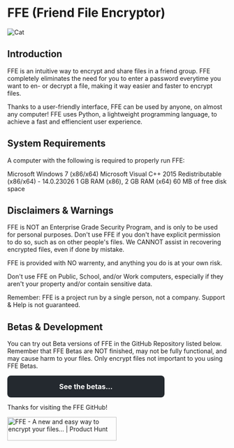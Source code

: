 # FFE (Friend File Encryptor)

![Cat](https://drive.google.com/file/d/1CJqoZkkwSIQQNl4icdCHtn1394KytMMK/view?usp=sharing)

## Introduction

FFE is an intuitive way to encrypt and share files in a friend group. 
FFE completely eliminates the need for you to enter a password everytime you want to en- or decrypt a file, making it way easier and faster to encrypt files.

Thanks to a user-friendly interface, FFE can be used by anyone, on almost any computer!
FFE uses Python, a lightweight programming language, to achieve a fast and effiencient user experience.

## System Requirements

A computer with the following is required to properly run FFE:

Microsoft Windows 7 (x86/x64)
Microsoft Visual C++ 2015 Redistributable (x86/x64) - 14.0.23026
1 GB RAM (x86), 2 GB RAM (x64)
60 MB of free disk space

## Disclaimers & Warnings

FFE is NOT an Enterprise Grade Security Program, and is only to be used for personal purposes. 
Don't use FFE if you don't have explicit permission to do so, such as on other people's files.
We CANNOT assist in recovering encrypted files, even if done by mistake. 

FFE is provided with NO warrenty, and anything you do is at your own risk.

Don't use FFE on Public, School, and/or Work computers, especially if they aren't your property and/or contain sensitive data.

Remember: FFE is a project run by a single person, not a company. 
Support & Help is not guaranteed. 

## Betas & Development

You can try out Beta versions of FFE in the GitHub Repository listed below.
Remember that FFE Betas are NOT finished, may not be fully functional, and may cause harm to your files.
Only encrypt files not important to you using FFE Betas.

<a href="https://github.com/yourusername/yourrepo" target="_blank" style="display: inline-block; background-color: #24292f; color: #fff; font-size: 16px; font-weight: bold; text-align: center; padding: 15px 30px; border-radius: 8px; text-decoration: none; width: 300px;">
  See the betas...
</a>





Thanks for visiting the FFE GitHub!

<a href="https://www.producthunt.com/posts/ffe?embed=true&utm_source=badge-featured&utm_medium=badge&utm_souce=badge-ffe" target="_blank"><img src="https://api.producthunt.com/widgets/embed-image/v1/featured.svg?post_id=939181&theme=light&t=1741449609010" alt="FFE - A&#0032;new&#0032;and&#0032;easy&#0032;way&#0032;to&#0032;encrypt&#0032;your&#0032;files&#0046;&#0046;&#0046; | Product Hunt" style="width: 250px; height: 54px;" width="250" height="54" /></a>
